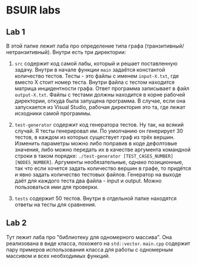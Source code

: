 # BSUIR labs

## Lab 1

В этой папке лежит лаба про определение типа графа (транзитивный/нетранзитивный).
Внутри есть три директории:

1. `src` содержит код самой лабы, который и решает поставленную задачу. Внутри в начале
функции `main` задаётся константой количество тестов. Тесты - это файлы с именем `input-X.txt`,
где вместо Х стоит номер теста. Внутри файла с тестом находится матрица инцидентности графа.
Ответ программа записывает в файл `output-X.txt`. Файлы с тестами должны находится в корне
рабочей директории, откуда была запущена программа. В случае, если она запускается из Visual Studio,
рабочая директория это та, где лежат исходники самой программы.

2. `test-generator` содержит код генератора тестов. Ну так, на всякий случай. Я тесты генерировал им.
По умолчанию он генерирует 30 тестов, в каждом из которых существует граф из трёх вершин. Изменить параметры
можно либо поправив в коде дефолтовые значения, либо можно передать их в качестве аргумента командной строки
в таком порядке: `./test-generator [TEST_CASES_NUMBER] [NODES_NUMBER]`. Аргументы необязательные, однако
позиционные, так что если хочется задать количество вершин в графе, то придётся и явно задать количество тестовых
файлов. Генератор на выходе даёт для каждого теста два файла - input и output. Можно пользоваться ими для проверки.

3. `tests` содержит 50 тестов. Внутри в отдельной папке находятся ответы на тесты для сравнения.

## Lab 2

Тут лежит лаба про "библиотеку для одномерного массива". Она реализована в виде класса, похожего на `std::vector`.
`main.cpp` содержит пару примеров использования класса для работы с одномерным массивом и всех необходимых функций.
